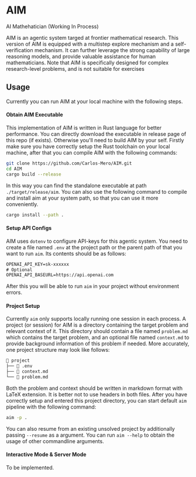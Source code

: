 # AIM

AI Mathehatician (Working In Process)

AIM is an agentic system targed at frontier mathematical research. This version of AIM is equipped with a multistep explore mechanism and a self-verification mechanism. It can further leverage the strong capability of large reasoning models, and provide valuable assistance for human mathematicians. Note that AIM is specifically designed for complex research-level problems, and is not suitable for exercises

## Usage

Currently you can run AIM at your local machine with the following steps.

#### Obtain AIM Executable

This implementation of AIM is written in Rust language for better performance. You can directly download the executable in release page of this repo (if exists). Otherwise you'll need to build AIM by your self. Firstly make sure you have correctly setup the Rust toolchain on your local machine, after that you can compile AIM with the following commands:

```sh
git clone https://github.com/Carlos-Mero/AIM.git
cd AIM
cargo build --release
```

In this way you can find the standalone executable at path `./target/release/aim`. You can also use the following command to compile and install aim at your system path, so that you can use it more conveniently.

```sh
cargo install --path .
```

#### Setup API Configs

AIM uses `dotenv` to configure API-keys for this agentic system. You need to create a file named `.env` at the project path or the parent path of that you want to run `aim`. Its contents should be as follows:

```txt
OPENAI_API_KEY=sk-xxxxxx
# Optional
OPENAI_API_BASEURL=https://api.openai.com
```

After this you will be able to run `aim` in your project without environment errors.

#### Project Setup

Currently `aim` only supports locally running one session in each process. A project (or session) for AIM is a directory containing the target problem and relevant context of it. This directory should contain a file named `problem.md` which contains the target problem, and an optional file named `context.md` to provide background information of this problem if needed. More accurately, one project structure may look like follows:

```txt
 project
├──  .env
├──  context.md
└──  problem.md
```

Both the problem and context should be written in markdown format with LaTeX extension. It is better not to use headers in both files. After you have correctly setup and entered this project directory, you can start default `aim` pipeline with the following command:

```sh
aim -p .
```

You can also resume from an existing unsolved project by additionally passing `--resume` as a argument. You can run `aim --help` to obtain the usage of other commandline arguments.

#### Interactive Mode & Server Mode

To be implemented.
